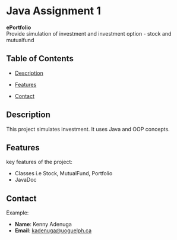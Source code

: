 # Java Assignment 1

**ePortfolio**  
Provide simulation of investment and investment option - stock and mutualfund

## Table of Contents

- [Description](#description)

- [Features](#features)

- [Contact](#contact)

## Description

This project simulates investment. It uses Java and OOP concepts.

## Features

key features of the project:

- Classes i.e Stock, MutualFund, Portfolio
- JavaDoc

## Contact

Example:

- **Name**: Kenny Adenuga
- **Email**: kadenuga@uoguelph.ca

